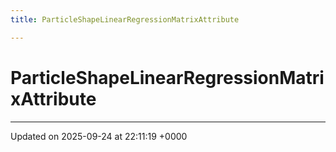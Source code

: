 ```yaml
---
title: ParticleShapeLinearRegressionMatrixAttribute

---
```


# ParticleShapeLinearRegressionMatrixAttribute





-------------------------------

Updated on 2025-09-24 at 22:11:19 +0000